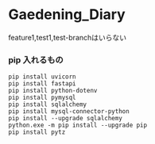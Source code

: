 # Gaedening_Diary
feature1,test1,test-branchはいらない



### pip 入れるもの
`pip install uvicorn `  
`pip install fastapi`  
`pip install python-dotenv`  
`pip install pymysql `  
`pip install sqlalchemy`  
`pip install mysql-connector-python`  
`pip install --upgrade sqlalchemy`  
`python.exe -m pip install --upgrade pip`  
`pip install pytz`


 
